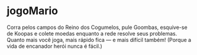 # jogoMario
Corra pelos campos do Reino dos Cogumelos, pule Goombas, esquive-se de Koopas e colete moedas enquanto a rede resolve seus problemas. Quanto mais você joga, mais rápido fica — e mais difícil também! (Porque a vida de encanador herói nunca é fácil.)  
